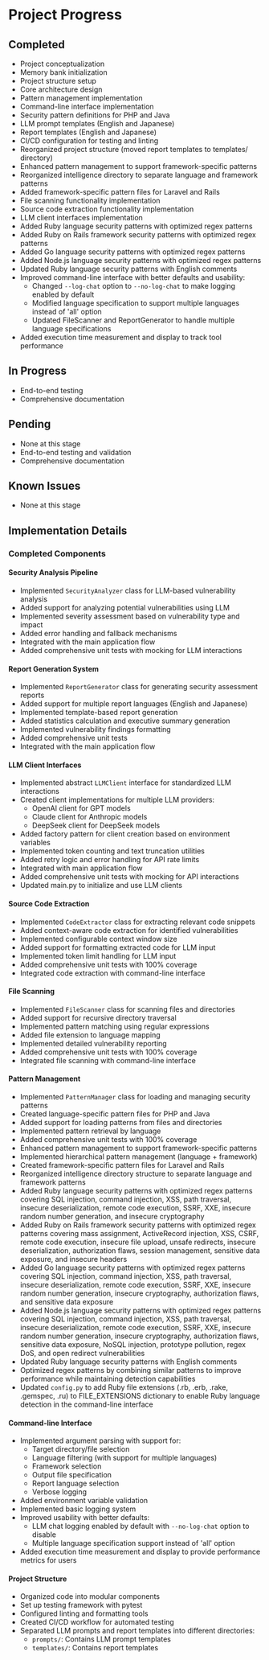 # Project Progress

## Completed
- Project conceptualization
- Memory bank initialization
- Project structure setup
- Core architecture design
- Pattern management implementation
- Command-line interface implementation
- Security pattern definitions for PHP and Java
- LLM prompt templates (English and Japanese)
- Report templates (English and Japanese)
- CI/CD configuration for testing and linting
- Reorganized project structure (moved report templates to templates/ directory)
- Enhanced pattern management to support framework-specific patterns
- Reorganized intelligence directory to separate language and framework patterns
- Added framework-specific pattern files for Laravel and Rails
- File scanning functionality implementation
- Source code extraction functionality implementation
- LLM client interfaces implementation
- Added Ruby language security patterns with optimized regex patterns
- Added Ruby on Rails framework security patterns with optimized regex patterns
- Added Go language security patterns with optimized regex patterns
- Added Node.js language security patterns with optimized regex patterns
- Updated Ruby language security patterns with English comments
- Improved command-line interface with better defaults and usability:
  - Changed `--log-chat` option to `--no-log-chat` to make logging enabled by default
  - Modified language specification to support multiple languages instead of 'all' option
  - Updated FileScanner and ReportGenerator to handle multiple language specifications
- Added execution time measurement and display to track tool performance

## In Progress
- End-to-end testing
- Comprehensive documentation

## Pending
- None at this stage
- End-to-end testing and validation
- Comprehensive documentation

## Known Issues
- None at this stage

## Implementation Details

### Completed Components

#### Security Analysis Pipeline
- Implemented `SecurityAnalyzer` class for LLM-based vulnerability analysis
- Added support for analyzing potential vulnerabilities using LLM
- Implemented severity assessment based on vulnerability type and impact
- Added error handling and fallback mechanisms
- Integrated with the main application flow
- Added comprehensive unit tests with mocking for LLM interactions

#### Report Generation System
- Implemented `ReportGenerator` class for generating security assessment reports
- Added support for multiple report languages (English and Japanese)
- Implemented template-based report generation
- Added statistics calculation and executive summary generation
- Implemented vulnerability findings formatting
- Added comprehensive unit tests
- Integrated with the main application flow

#### LLM Client Interfaces
- Implemented abstract `LLMClient` interface for standardized LLM interactions
- Created client implementations for multiple LLM providers:
  - OpenAI client for GPT models
  - Claude client for Anthropic models
  - DeepSeek client for DeepSeek models
- Added factory pattern for client creation based on environment variables
- Implemented token counting and text truncation utilities
- Added retry logic and error handling for API rate limits
- Integrated with main application flow
- Added comprehensive unit tests with mocking for API interactions
- Updated main.py to initialize and use LLM clients

#### Source Code Extraction
- Implemented `CodeExtractor` class for extracting relevant code snippets
- Added context-aware code extraction for identified vulnerabilities
- Implemented configurable context window size
- Added support for formatting extracted code for LLM input
- Implemented token limit handling for LLM input
- Added comprehensive unit tests with 100% coverage
- Integrated code extraction with command-line interface

#### File Scanning
- Implemented `FileScanner` class for scanning files and directories
- Added support for recursive directory traversal
- Implemented pattern matching using regular expressions
- Added file extension to language mapping
- Implemented detailed vulnerability reporting
- Added comprehensive unit tests with 100% coverage
- Integrated file scanning with command-line interface

#### Pattern Management
- Implemented `PatternManager` class for loading and managing security patterns
- Created language-specific pattern files for PHP and Java
- Added support for loading patterns from files and directories
- Implemented pattern retrieval by language
- Added comprehensive unit tests with 100% coverage
- Enhanced pattern management to support framework-specific patterns
- Implemented hierarchical pattern management (language + framework)
- Created framework-specific pattern files for Laravel and Rails
- Reorganized intelligence directory structure to separate language and framework patterns
- Added Ruby language security patterns with optimized regex patterns covering SQL injection, command injection, XSS, path traversal, insecure deserialization, remote code execution, SSRF, XXE, insecure random number generation, and insecure cryptography
- Added Ruby on Rails framework security patterns with optimized regex patterns covering mass assignment, ActiveRecord injection, XSS, CSRF, remote code execution, insecure file upload, unsafe redirects, insecure deserialization, authorization flaws, session management, sensitive data exposure, and insecure headers
- Added Go language security patterns with optimized regex patterns covering SQL injection, command injection, XSS, path traversal, insecure deserialization, remote code execution, SSRF, XXE, insecure random number generation, insecure cryptography, authorization flaws, and sensitive data exposure
- Added Node.js language security patterns with optimized regex patterns covering SQL injection, command injection, XSS, path traversal, insecure deserialization, remote code execution, SSRF, XXE, insecure random number generation, insecure cryptography, authorization flaws, sensitive data exposure, NoSQL injection, prototype pollution, regex DoS, and open redirect vulnerabilities
- Updated Ruby language security patterns with English comments
- Optimized regex patterns by combining similar patterns to improve performance while maintaining detection capabilities
- Updated `config.py` to add Ruby file extensions (.rb, .erb, .rake, .gemspec, .ru) to FILE_EXTENSIONS dictionary to enable Ruby language detection in the command-line interface

#### Command-line Interface
- Implemented argument parsing with support for:
  - Target directory/file selection
  - Language filtering (with support for multiple languages)
  - Framework selection
  - Output file specification
  - Report language selection
  - Verbose logging
- Added environment variable validation
- Implemented basic logging system
- Improved usability with better defaults:
  - LLM chat logging enabled by default with `--no-log-chat` option to disable
  - Multiple language specification support instead of 'all' option
- Added execution time measurement and display to provide performance metrics for users

#### Project Structure
- Organized code into modular components
- Set up testing framework with pytest
- Configured linting and formatting tools
- Created CI/CD workflow for automated testing
- Separated LLM prompts and report templates into different directories:
  - `prompts/`: Contains LLM prompt templates
  - `templates/`: Contains report templates
